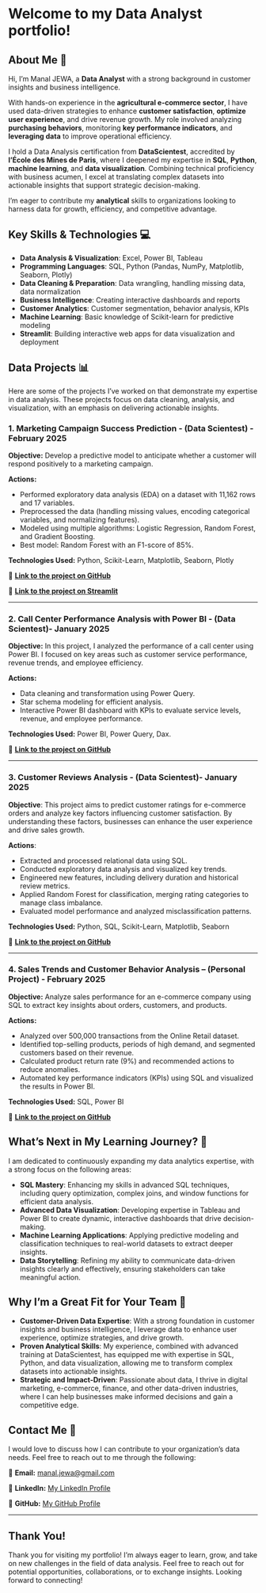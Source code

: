 # Welcome to my Data Analyst portfolio!

## About Me 🙂

Hi, I’m Manal JEWA, a **Data Analyst** with a strong background in customer insights and business intelligence.

With hands-on experience in the **agricultural e-commerce sector**, I have used data-driven strategies to enhance **customer satisfaction**, **optimize user experience**, and drive revenue growth. My role involved analyzing **purchasing behaviors**, monitoring **key performance indicators**, and **leveraging data** to improve operational efficiency.

I hold a Data Analysis certification from **DataScientest**, accredited by **l’École des Mines de Paris**, where I deepened my expertise in **SQL**, **Python**, **machine learning**, and **data visualization**. Combining technical proficiency with business acumen, I excel at translating complex datasets into actionable insights that support strategic decision-making.

I’m eager to contribute my **analytical** skills to organizations looking to harness data for growth, efficiency, and competitive advantage.

## Key Skills & Technologies 💻

- **Data Analysis & Visualization**: Excel, Power BI, Tableau
- **Programming Languages**: SQL, Python (Pandas, NumPy, Matplotlib, Seaborn, Plotly)
- **Data Cleaning & Preparation**: Data wrangling, handling missing data, data normalization
- **Business Intelligence**: Creating interactive dashboards and reports
- **Customer Analytics**: Customer segmentation, behavior analysis, KPIs
- **Machine Learning**: Basic knowledge of Scikit-learn for predictive modeling
- **Streamlit**: Building interactive web apps for data visualization and deployment

## Data Projects 📊

Here are some of the projects I’ve worked on that demonstrate my expertise in data analysis. These projects focus on data cleaning, analysis, and visualization, with an emphasis on delivering actionable insights.

### 1. Marketing Campaign Success Prediction - (Data Scientest) - February 2025

**Objective:** Develop a predictive model to anticipate whether a customer will respond positively to a marketing campaign.

**Actions:**
- Performed exploratory data analysis (EDA) on a dataset with 11,162 rows and 17 variables.
- Preprocessed the data (handling missing values, encoding categorical variables, and normalizing features).
- Modeled using multiple algorithms: Logistic Regression, Random Forest, and Gradient Boosting.
- Best model: Random Forest with an F1-score of 85%.

**Technologies Used:** Python, Scikit-Learn, Matplotlib, Seaborn, Plotly

🔗 **[Link to the project on GitHub](https://github.com/Manal-art-coder/DataScientest_Project)**

🔗 **[Link to the project on Streamlit](https://datascientestproject-bankmarketing.streamlit.app/)**

---

### 2. Call Center Performance Analysis with Power BI - (Data Scientest)- January 2025

**Objective:** In this project, I analyzed the performance of a call center using Power BI. I focused on key areas such as customer service performance, revenue trends, and employee efficiency.

**Actions:**
- Data cleaning and transformation using Power Query.
- Star schema modeling for efficient analysis.
- Interactive Power BI dashboard with KPIs to evaluate service levels, revenue, and employee performance.

**Technologies Used:** Power BI, Power Query, Dax.

🔗 **[Link to the project on GitHub](https://github.com/Manal-art-coder/PowerBI-CallCenter)**

---

### 3. Customer Reviews Analysis - (Data Scientest)- January 2025

**Objective**: This project aims to predict customer ratings for e-commerce orders and analyze key factors influencing customer satisfaction. By understanding these factors, businesses can enhance the user experience and drive sales growth.

**Actions**:

- Extracted and processed relational data using SQL.
- Conducted exploratory data analysis and visualized key trends.
- Engineered new features, including delivery duration and historical review metrics.
- Applied Random Forest for classification, merging rating categories to manage class imbalance.
- Evaluated model performance and analyzed misclassification patterns.

**Technologies Used:** Python, SQL, Scikit-Learn, Matplotlib, Seaborn

🔗 **[Link to the project on GitHub](https://github.com/Manal-art-coder/Analyse-des-avis-clients-sur-un-site-de-e-commerce)**

---

### 4. Sales Trends and Customer Behavior Analysis – (Personal Project) - February 2025

**Objective:** Analyze sales performance for an e-commerce company using SQL to extract key insights about orders, customers, and products.

**Actions:**
- Analyzed over 500,000 transactions from the Online Retail dataset.
- Identified top-selling products, periods of high demand, and segmented customers based on their revenue.
- Calculated product return rate (9%) and recommended actions to reduce anomalies.
- Automated key performance indicators (KPIs) using SQL and visualized the results in Power BI.

**Technologies Used:** SQL, Power BI

🔗 **[Link to the project on GitHub](https://github.com/Manal-art-coder/Online-retail-Project)**

## What’s Next in My Learning Journey? 🚀

I am dedicated to continuously expanding my data analytics expertise, with a strong focus on the following areas:

- **SQL Mastery**: Enhancing my skills in advanced SQL techniques, including query optimization, complex joins, and window functions for efficient data analysis.
- **Advanced Data Visualization**: Developing expertise in Tableau and Power BI to create dynamic, interactive dashboards that drive decision-making.
- **Machine Learning Applications**: Applying predictive modeling and classification techniques to real-world datasets to extract deeper insights.
- **Data Storytelling**: Refining my ability to communicate data-driven insights clearly and effectively, ensuring stakeholders can take meaningful action.

## Why I’m a Great Fit for Your Team 🤝

- **Customer-Driven Data Expertise**: With a strong foundation in customer insights and business intelligence, I leverage data to enhance user experience, optimize strategies, and drive growth.
- **Proven Analytical Skills**: My experience, combined with advanced training at DataScientest, has equipped me with expertise in SQL, Python, and data visualization, allowing me to transform complex datasets into actionable insights.
- **Strategic and Impact-Driven**: Passionate about data, I thrive in digital marketing, e-commerce, finance, and other data-driven industries, where I can help businesses make informed decisions and gain a competitive edge.

## Contact Me 📩

I would love to discuss how I can contribute to your organization’s data needs. Feel free to reach out to me through the following:

📧 **Email:** manal.jewa@gmail.com

🔗 **LinkedIn:** [My LinkedIn Profile](https://www.linkedin.com/in/manaljewa/)

🔗 **GitHub:** [My GitHub Profile](https://github.com/Manal-art-coder)

---

## Thank You!

Thank you for visiting my portfolio! I’m always eager to learn, grow, and take on new challenges in the field of data analysis. Feel free to reach out for potential opportunities, collaborations, or to exchange insights. Looking forward to connecting!





